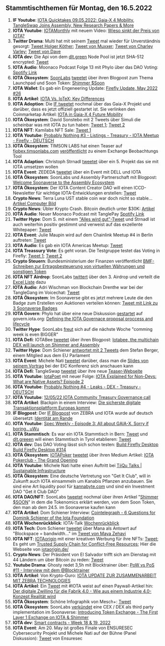 ## Stammtischthemen für Montag, den 16.5.2022

1. **IF Youtube**: [IOTA Quicktakes 09.05.2022: Gaia-X 4 Mobility, TangleSwap Joins Assembly, New Research Papers & More](https://www.youtube.com/watch?v=2nxkt3tW_T4)
2. **IOTA Youtube**: [IOTAMonthly](https://www.youtube.com/channel/UCXkMNa0jOmSo2VUWvyVGCsQ) mit neuem Video: [Wieso sinkt der Preis von IOTA?](https://www.youtube.com/watch?v=3Mtmtto1p6g)
3. **Twitter Drama**: Multi hat mit seinem [Tweet](https://twitter.com/multifolio/status/1523785553912930306?s=20&t=WKs0GLXdsQ_sPVtJiJOnOg) mal wieder für Unverständnis gesorgt: [Tweet Holger Köther](https://twitter.com/HolgerKoether/status/1523880768027639810?s=20&t=WKs0GLXdsQ_sPVtJiJOnOg); [Tweet von Muxxer](https://twitter.com/der_muXxer/status/1523929066763694080?s=20&t=WKs0GLXdsQ_sPVtJiJOnOg); [Tweet von Charley Varley](https://twitter.com/c_varley/status/1524181566796316674?s=20&t=7MJXTKxKzqm3H8FKzqJzPw); [Tweet von Dave](https://twitter.com/CryptoDave84/status/1523956322240278529?s=20&t=7MJXTKxKzqm3H8FKzqJzPw)
4. **IOTA dev**: Die Api von dem [dlt.green](https://twitter.com/dlt_green) Node Pool ist jetzt SHA-512 encrypted: [Tweet](https://twitter.com/dlt_green/status/1523934343017680896?s=20&t=4Iey33RE0HOC1ytXhAN6Vg)
5. **IOTA Audio**: Moonaco Podcast Folge 13 mit Phylo über das DAO Voting: [Spotify Link](https://open.spotify.com/episode/0AyAcD5FtKIf8PUSffdCZH)
6. **IOTA Ökosystem**: [SoonLabs](https://twitter.com/soon_labs) [tweetet](https://twitter.com/soon_labs/status/1523890910555082752?s=20&t=4Iey33RE0HOC1ytXhAN6Vg) über ihren Blogpost zum Thema Launchpad und Soon Token: [Shimmer $Soon](https://soonlabs.medium.com/shimmer-soon-3ddac2814bb2)
7. **IOTA Wallet**: Es gab ein Engeneering Update: [Firefly Update, May 2022 #26](https://github.com/iotaledger/engineering-updates/discussions/26)
8. **IOTA Artikel**: [IOTA Vs. IoTeX: Key Differences](https://medium.com/@swavedigest/iota-vs-iotex-key-differences-3792e277b4cb)
9. **IOTA Adoption**: Die [IF tweetet](https://twitter.com/iota/status/1523920846204645384?s=20&t=iWKGe0BFJODCepq3WJropw) nochmal über das Gaia-X Projekt und darüber, dass es jetzt offiziell gestartet ist. Sie verlinken den Coinmarketap Artikel: [IOTA in Gaia-X 4 Future Mobility](https://coinmarketcap.com/gravity/articles/27391)
10. **IOTA Ökosystem**: David Sonstebo mit 2 Tweets über Simuli die scheinbar was mit IOTA zu tun haben: [Tweet 1](https://twitter.com/DavidSonstebo/status/1524003245613797376?s=20&t=4Iey33RE0HOC1ytXhAN6Vg); [Tweet 2](https://twitter.com/DavidSonstebo/status/1524026686110670849?s=20&t=4Iey33RE0HOC1ytXhAN6Vg)
11. **IOTA NFT**: Kamilabs NFT Sale: [Tweet 1](https://twitter.com/kamilabsstudio/status/1524026387581087745?s=20&t=4Iey33RE0HOC1ytXhAN6Vg)
12. **IOTA Youtube**: [Probably Nothing #3 - Listings - Treasury - IOTA Meetup - Firefly - DEUTSCH](https://www.youtube.com/watch?v=OZX3MWaDJ9w&feature=youtu.be)
13. **IOTA Ökosystem**: TIMSON LABS hat einen Teaser auf [fiobex.timsonlabs.com](https://fiobex.timsonlabs.com/) [veröffentlicht](https://twitter.com/TimsonLabs/status/1524496096608849920?s=20) zu einem Exchange Beobachtungs Tool
14. **IOTA Adaption**: Christoph Strnadl [tweetet](https://twitter.com/archimate/status/1524404355692175360?s=20) über ein 5. Projekt das sie mit IOTA umsetzen wollen
15. **IOTA Event**: ZEDEDA [tweetet](https://twitter.com/ZededaEdge/status/1524602531715829760?s=20&t=5LarhjUo6J4c8SAtQwv54Q) über ein Event mit DELL und IOTA
16. **IOTA Ökosystem**: SoonLabs und Assembly Partnerschaft mit Blogpost: [Welcome Soonaverse to the Assembly Ecosystem](https://blog.assembly.sc/welcome-soonaverse-to-the-assembly-ecosystem/)
17. **IOTA Ökosystem**: Der IOTA Content Creator DAO will einen ICCD-Newsletter für wichtige IOTA-Entwicklungen erstellen: [Tweet](https://twitter.com/IOTAcontentDAO/status/1524625712702902272?s=20&t=1I4OKXo9SxdKewqX7EakRg)
18. **Crypto News**: Terra Luna UST stable coin war doch nicht so stable... [Artikel Computer Bild](https://www.computerbild.de/artikel/cb-Tipps-Finanzen-Terra-Luna-Coin-kaufen-32675215.html)
19. **Crypto News**: Übler Krypto Crash. Bitcoin deutlich unter $30K: [Artikel](https://finanzmarktwelt.de/crash-kryptowaehrungen-terra-luna-234348/)
20. **IOTA Audio**: Neuer Moonaco Podcast mit TanglePay [Spotify Link](https://open.spotify.com/episode/4MvoyLVe6KuHf0AFtf5POv)
21. **Twitter Hype**: Dom S. mit einem ["Alles wird gut"-Tweet](https://twitter.com/DomSchiener/status/1524644095100174336?s=20&t=9KbsXBtNPNgxXndbN4t0Lw) und Strnadl ist auch weiterhin positiv gestimmt und verweist auf das exzellente Whitepaper: [Tweet](https://twitter.com/archimate/status/1524771201796739072?s=20&t=1I4OKXo9SxdKewqX7EakRg)
22. **IOTA Event**: Julie Maupin wird auf dem Chainlink Meetup #4 in Berlin auftreten: [Tweet](https://twitter.com/juliemaupin/status/1524666570013876225?s=20&t=1I4OKXo9SxdKewqX7EakRg)
23. **IOTA Audio**: Es gab ein IOTA Americas Meetup: [Tweet](https://twitter.com/gregmart/status/1524520735989018624?s=20&t=1I4OKXo9SxdKewqX7EakRg)
24. **IOTA Treassury Vote**: Es geht voran. Die Testgruppe testet das Voting in Firefly: [Tweet 1](https://twitter.com/PhyloIota/status/1524339076534784000?s=20&t=1I4OKXo9SxdKewqX7EakRg); [Tweet 2](https://twitter.com/PhyloIota/status/1525480301467934720?s=20&t=Sf5_QNugpEVprOexlQ1s1g)
25. **Crypto Steuern**: Bundesministerium der Finanzen veröffentlicht [BMF-Schreiben zur Ertragsbesteuerung von virtuellen Währungen und sonstigen Token](https://www.bundesfinanzministerium.de/Content/DE/Pressemitteilungen/Finanzpolitik/2022/05/2022-05-11-ertragsbesteuerung-von-virtuellen-waehrungen.html)
26. **IOTA NFT Airdrop**: SoonLabs [twittert](https://twitter.com/soon_labs/status/1524969939488034816?s=20&t=1I4OKXo9SxdKewqX7EakRg) über den 3. Airdrop und verteilt die [Excel Liste](https://docs.google.com/spreadsheets/d/1p_UMC8Fmw78bMK8cRqrXkXe-59nHQK8fSoJwLypRun4/edit#gid=1585516814) dazu
27. **IOTA Audio**: Adri Wischman von Blockchain Drenthe war bei der TangleGang im Voicechat: [Tweet](https://twitter.com/GangTangleTalk/status/1524724907707441152?s=20&t=EKoL0g_PFN4975HA4UGwhQ)
28. **IOTA Ökosystem**: Im Soonaverse gibt es jetzt mehrere Leute die den Badge zum Erstellen von Auktionen verteilen können: [Tweet mit Link zu 3 Soonaverse Badges](https://twitter.com/soon_labs/status/1524864156465176578?s=20&t=eBt3CW9Ohditt6wRCKJnuA)
29. **IOTA Govern**: Phylo hat über eine neue Diskussion [gestartet](https://twitter.com/PhyloIota/status/1525318712525737990?s=20&t=JQSeu6BS7e6IBECkv7zYUA) auf govern.iota.org: [Defining the IOTA Governace proposal proccess and lifecycle](https://govern.iota.org/t/discussion-defining-the-iota-governace-proposal-proccess-and-lifecycle/1297)
30. **Twitter Hype**: SoonLabs [freut](https://twitter.com/soon_labs/status/1525192991991734277?s=20&t=JQSeu6BS7e6IBECkv7zYUA) sich auf die nächste Woche "comming week is even BIGGER"
31. **IOTA Defi**: IOTABee [tweetet](https://twitter.com/iotabee/status/1524595882112348160?s=20&t=JQSeu6BS7e6IBECkv7zYUA) über ihren Blogpost: [Iotabee, the multichain DEX will launch on Shimmer and Assembly](https://medium.com/@iotabee/iotabee-the-multichain-dex-will-launch-on-shimmer-and-assembly-1c9ac609323f)
32. **Twitter Hype**: Dom Schiener [antwortet mit 2 Tweets](https://twitter.com/DomSchiener/status/1525210695561887745?s=20&t=JQSeu6BS7e6IBECkv7zYUA) dem Stefan Berger, einem Mitglied aus dem EU Parlament
33. **IOTA Event**: Michele Nati [tweetet](https://twitter.com/michelenati/status/1525018556655599617?s=20&t=wF2lTX_XdlQ-OIhuzpv8yA) darüber, dass man die [Slides von seinem Vortrag](https://docs.google.com/presentation/d/e/2PACX-1vTgXJGrdGRKmBNjoEq0LNc2AU1XxX_w3IlfvA603D8wUGsb7XktdgvFUncwsdFKCEtqP-kmecdWDKWU/pub?start=true&loop=true&delayms=60000&slide=id.gbd663a128d_0_0) bei der EIC Konferenz sich anschauen kann
34. **IOTA Defi**: TangleSwap [tweetet](https://twitter.com/TangleSwapE/status/1525094217655242756?s=20&t=wF2lTX_XdlQ-OIhuzpv8yA) über ihre neue [Teaser-Webseite](https://www.tangleswap.exchange/)
35. **IOTA Youtube**: [IotaPoet](https://twitter.com/IotaPoet) mit neuer Folge: [IOTA Explained for Non-Devs: What are Native Assets? Episode 2](https://www.youtube.com/watch?v=enqPty3nqP4)
36. **IOTA Youtube**: [Probably Nothing #4 - Leaks - DEX - Treasury - DEUTSCH](https://www.youtube.com/watch?v=mXSfCK7Rxzo)
37. **IOTA Youtube**: [12/05/22 IOTA Community Treasury Governance call](https://www.youtube.com/watch?v=l7fWqJjvhgA)
38. **IOTA Artikel**: Blackpin in einem Interview: [Die sicherste digitale Transaktionsplattform Europas kommt](https://www.techtag.de/it-und-hightech/it-security/die-sicherste-digitale-transaktionsplattform-europas-kommt/)
39. **IF Blogpost**: Der [IF Blogpost](https://blog.iota.org/identity-on-the-edge-zebra/) von ZEBRA und IOTA wurde auf deutsch übersetzt: [Identität am Rande](https://iota-kurs.de/identitaet-am-rande/)
40. **IOTA Youtube**: [Spec Weekly - Episode 3: All about GAIA-X. Sorry if boring.. uWu](https://www.youtube.com/watch?v=PynhWupzosY)
41. **IOTA Stammtisch**: Es war ein IOTA Stammtisch in Bern: [Tweet](https://twitter.com/Lord_SciFi/status/1525456170424598529?s=20&t=gS1dhX6pglkFMXe2fP2MtQ) und [dlt.greeen](https://twitter.com/dlt_green) will einen Stammtisch in Tyrol etablieren: [Tweet](https://twitter.com/dlt_green/status/1525535097612648448?s=20&t=iXwkObDf7qG1retq4tQoVA)
42. **IOTA dev**: Das DAO Voting lässt sich schon testen: [Build Firefly Desktop Build Firefly Desktop #314](https://github.com/iotaledger/firefly/actions/runs/2323981279)
43. **IOTA Ökosystem**: [IOTAPoker](https://twitter.com/IOTA_Pokerclub) [tweetet](https://twitter.com/IOTA_Pokerclub/status/1525451834541883392?s=20&t=gS1dhX6pglkFMXe2fP2MtQ) über ihren Medium Artikel: [IOTA Pokerclub - The Grand Opening](https://medium.com/@sam_sara/iota-pokerclub-f93d1b6c5e21)
44. **IOTA Youtube**: Michele Nati hatte einen Auftritt bei [TiiQu Talks | Sustainable Infrastructure](https://www.youtube.com/watch?v=F7cLVKgZihc)
45. **IOTA Ökosystem**: Eine deutsche Vertretung von "Get It Club", will in Zukunft auch IOTA einsammeln um Kanabis Pflanzen anzubauen. Sie sind eine Art liquidity pool für [kannabyte.com](http://kannabyte.com) und sind ein Investment DAO "Get it Club DAO" 
46. **IOTA DAO/NFT**: SoonLabs [tweetet](https://twitter.com/soon_labs/status/1525713449614864385?s=20&t=mlOlCCqpEKvV2S2NEapIMA) nochmal über ihren Artikel "[Shimmer $SOON](https://soonlabs.medium.com/shimmer-soon-3ddac2814bb2)" in dem die Tokenomics erklärt werden, von dem Soon Token, den man ab dem 24.5. im Soonaverse kaufen kann
47. **IOTA Artikel**: Dom Schiener Interview: [Cointelegraph - 6 Questions for Dominik Schiener of the Iota Foundation](https://cointelegraph.com/magazine/2022/05/15/6-questions-for-dominik-schiener-of-the-iota-foundation)
48. **IOTA Wochenrückblick**: IOTA-Talk [Wochenrückblick](https://www.iota-talk.com/index.php?article/184-wochenr%C3%BCckblick-vom-8-bis-14-mai-2022/)
49. **IOTA Tech**: Dom Schiener [tweetet](https://twitter.com/DomSchiener/status/1525938230612439040?s=20&t=Sf5_QNugpEVprOexlQ1s1g) über Mana als Antowrt auf "Blockspace = bandwidth..." im [Tweet von Maya Zehavi](https://twitter.com/mayazi/status/1525935829759188993?s=20&t=Sf5_QNugpEVprOexlQ1s1g)
50. **IOTA NFT**: [IOTAorigin](https://twitter.com/origin_iota) mit einer kreativen Werbung für ihre NFTs: [Tweet](https://twitter.com/origin_iota/status/1524269232397115392?s=20&t=Sf5_QNugpEVprOexlQ1s1g); Es geht um [Trusted Supply Chain for Conflict-Free Resources](https://blog.iota.org/trusted-supply-chain-for-conflict-free-resources/); Hier die Webseite von [iotaorigin.de/](https://iotaorigin.de/)
51. **Crypto News**: Der Präsident von El Salvador trifft sich am Dienstag mit 44 Ländern um über Bitcoin zu reden: [Tweet](https://twitter.com/BitcoinMagazine/status/1526031484972572673?s=20&t=Sf5_QNugpEVprOexlQ1s1g)
52. **Youtube Drama**: Ghosty redet 3,5h mit Blocktrainer über: [PoW vs PoS #11 - Interview mit dem @Blocktrainer](https://www.youtube.com/watch?v=hS7igrMbHOQ)
53. **IOTA Artikel**: Von Krypto-Guro: [IOTA UPDATE ZUR ZUSAMMENARBEIT MIT ZEBRA TECHNOLOGIES](https://krypto-guru.de/news/iota-update-zusammenarbeit-zebra-technologies/)
54. **IOTA Artikel**: Ein [Tweet](https://twitter.com/plattform_i40/status/1526110281583173632?s=20&t=hGdaq6hYVct_uzjlTBDHaQ) mit #IOTA weist auf einen Paywall-Artikel hin: [Der digitale Zwilling für die Fabrik 4.0 - Wie aus einem Industrie 4.0-Konzept Realität wird](https://factory-innovation.de/themen/digitalisierung/artikel/der-digitale-zwilling-fuer-die-fabrik-4-0/)
55. **IOTA Ökosystem**: Schöne Infographik von Mesch+: [Tweet](https://twitter.com/Issaus2020/status/1524276370460794880?s=20&t=a7KG6RQ0sV532b7RfBLtFw)
56. **IOTA Ökosystem**: SoonLabs [verkündet](https://twitter.com/soon_labs/status/1526065769896738816?s=20&t=hGdaq6hYVct_uzjlTBDHaQ) eine CEX / DEX als third party implementation im Soonaverse: [Introducing Token Exchange - The First Layer 1 Exchange on IOTA & Shimmer](https://soonlabs.medium.com/introducing-token-exchange-c8ff9f322a9e)
57. **IOTA dev**: [Smart contracts - Week 18 & 19, 2022](https://github.com/iotaledger/engineering-updates/discussions/27)
58. **IOTA Event**: Am 20. May ist großes Finale von ENSURESEC Cybersecurity Projekt und Michele Nati auf der Bühne (Panel Diskussion): [Tweet](https://twitter.com/iota/status/1526149967051735040?s=20&t=BpXihtqAWKDSrUj9XOYU2A) von Ensuresec

